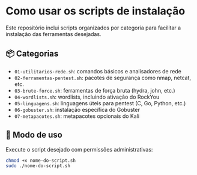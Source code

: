# Como usar os scripts de instalação

Este repositório inclui scripts organizados por categoria para facilitar a instalação das ferramentas desejadas.

## 📦 Categorias
- `01-utilitarios-rede.sh`: comandos básicos e analisadores de rede
- `02-ferramentas-pentest.sh`: pacotes de segurança como nmap, netcat, etc.
- `03-brute-force.sh`: ferramentas de força bruta (hydra, john, etc.)
- `04-wordlists.sh`: wordlists, incluindo ativação do RockYou
- `05-linguagens.sh`: linguagens úteis para pentest (C, Go, Python, etc.)
- `06-gobuster.sh`: instalação específica do Gobuster
- `07-metapacotes.sh`: metapacotes opcionais do Kali

## 🔧 Modo de uso

Execute o script desejado com permissões administrativas:

```bash
chmod +x nome-do-script.sh
sudo ./nome-do-script.sh
